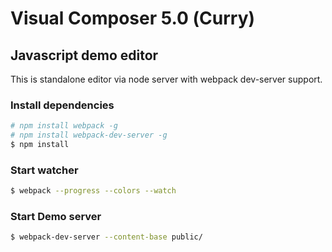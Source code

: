 # Visual Composer 5.0 (Сurry)

## Javascript demo editor
This is standalone editor via node server with webpack dev-server support.


### Install dependencies
```sh
# npm install webpack -g
# npm install webpack-dev-server -g
$ npm install
```

### Start watcher
```sh
$ webpack --progress --colors --watch
```

### Start Demo server
```sh
$ webpack-dev-server --content-base public/
```